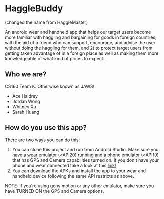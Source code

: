 # HaggleBuddy
<p> (changed the name from HaggleMaster) </p>
An android wear and handheld app that helps our target users become more familiar with haggling and bargaining for goods in foreign countries, with the aid of a friend who can support, encourage, and advise the user without doing the haggling for them, and 2) to protect target users from getting taken advantage of in a foreign place as well as making them more knowledgeable of what kind of prices to expect.
<h2>Who we are?</h2>
<p> CS160 Team K. Otherwise known as JAWS! </p>
<ul>
<li>Ace Haidrey</li>
<li>Jordan Wong</li>
<li>Whitney Xu</li>
<li>Sarah Huang</li>
</ul>
<h2> How do you use this app? </h2>
<p> There are two ways you can do this: </p>
<ol>
<li> You can clone this project and run from Android Studio. Make sure you have a wear emulator (>API20) running and 
a phone emulator (>API19) that has GPS and Camera capabilities turned on. If you don't have your phone and wear connected
take a look at this <a href="https://docs.google.com/presentation/d/1U1Hq4u-H56KD-0XUHgSjKcX0XTI_LgIk7G-5j2FtUQg/edit#slide=id.p">link!</a> </li>
<li> You can download the APKs and install the app to your wear and handheld device following the same API restricts
as above. </li>
</ol>
NOTE: If you're using geny motion or any other emulator, make sure you have TURNED ON the GPS and Camera options.
